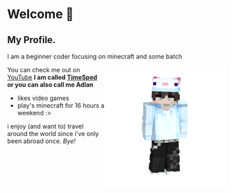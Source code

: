 # Welcome 👋

## My Profile.

I am a beginner coder focusing on minecraft and some batch

<img align="right" alt="Timesped2" width="280" src="https://github.com/itsame62/itsame62/blob/main/timesped2.gif" />

You can check me out on [YouTube](https://www.youtube.com/@timeisped)
**I am called [TimeSped](https://www.youtube.com/@timeisped) or you can also call me Adlan**

* likes video games
* play's minecraft for 16 hours a weekend :>

i enjoy (and want to) travel around the world since i've only been abroad once.
*Bye!*
